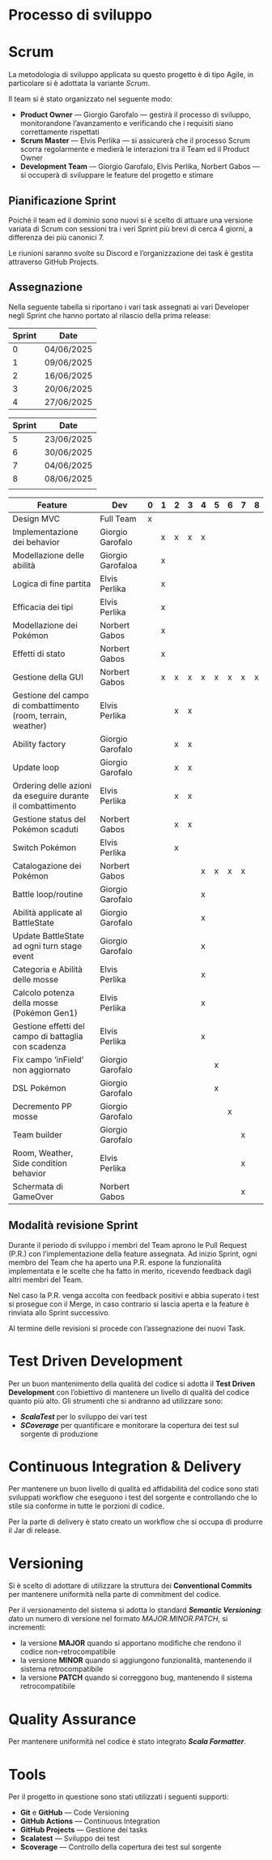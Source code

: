 # Processo di sviluppo

# Scrum

La metodologia di sviluppo applicata su questo progetto è di tipo Agile, in particolare si è adottata la variante *Scrum*.

Il team si è stato organizzato nel seguente modo:

- **Product Owner** — Giorgio Garofalo — gestirà il processo di sviluppo, monitorandone l’avanzamento e verificando che i requisiti siano correttamente rispettati
- **Scrum Master** — Elvis Perlika — si assicurerà che il processo Scrum scorra regolarmente e medierà le interazioni tra il Team ed il Product Owner
- **Development Team** — Giorgio Garofalo, Elvis Perlika, Norbert Gabos — si occuperà di sviluppare le feature del progetto e stimare

## **Pianificazione Sprint**

Poiché il team ed il dominio sono nuovi si è scelto di attuare una versione variata di Scrum con sessioni tra i veri Sprint più brevi di cerca 4 giorni, a differenza dei più canonici 7. 

Le riunioni saranno svolte su Discord e l’organizzazione dei task è gestita attraverso GitHub Projects.

## **Assegnazione**

Nella seguente tabella si riportano i vari task assegnati ai vari Developer negli Sprint che hanno portato al rilascio della prima release:

| **Sprint** | **Date** |
| --- | --- |
| 0 | 04/06/2025 |
| 1 | 09/06/2025 |
| 2 | 16/06/2025 |
| 3 | 20/06/2025 |
| 4 | 27/06/2025 |

| **Sprint** | **Date** |
| --- | --- |
| 5 | 23/06/2025 |
| 6 | 30/06/2025 |
| 7 | 04/06/2025 |
| 8 | 08/06/2025 |
|  |  |

| **Feature** | **Dev** | **0** | **1** | **2** | **3** | **4** | **5** | **6** | **7** | **8** |
| --- | --- | --- | --- | --- | --- | --- | --- | --- | --- | --- |
| Design MVC | Full Team | x |  |  |  |  |  |  |  |  |
| Implementazione dei behavior | Giorgio Garofalo |  | x | x | x | x |  |  |  |  |
| Modellazione delle abilità | Giorgio Garofaloa |  | x |  |  |  |  |  |  |  |
| Logica di fine partita | Elvis Perlika |  | x |  |  |  |  |  |  |  |
| Efficacia dei tipi | Elvis Perlika |  | x |  |  |  |  |  |  |  |
| Modellazione dei Pokémon | Norbert Gabos |  | x |  |  |  |  |  |  |  |
| Effetti di stato | Norbert Gabos |  | x |  |  |  |  |  |  |  |
| Gestione della GUI | Norbert Gabos |  | x | x | x | x | x | x | x | x |
| Gestione del campo di combattimento (room, terrain, weather) | Elvis Perlika |  |  | x | x |  |  |  |  |  |
| Ability factory | Giorgio Garofalo |  |  | x | x |  |  |  |  |  |
| Update loop | Giorgio Garofalo |  |  | x | x |  |  |  |  |  |
| Ordering delle azioni da eseguire durante il combattimento | Elvis Perlika |  |  | x | x |  |  |  |  |  |
| Gestione status del Pokémon scaduti | Norbert Gabos |  |  | x | x |  |  |  |  |  |
| Switch Pokémon | Elvis Perlika |  |  | x |  |  |  |  |  |  |
| Catalogazione dei Pokémon | Norbert Gabos |  |  |  |  | x | x | x | x |  |
| Battle loop/routine | Giorgio Garofalo |  |  |  |  | x |  |  |  |  |
| Abilità applicate al BattleState | Giorgio Garofalo |  |  |  |  | x |  |  |  |  |
| Update BattleState ad ogni turn stage event | Giorgio Garofalo |  |  |  |  | x |  |  |  |  |
| Categoria e Abilità delle mosse | Elvis Perlika |  |  |  |  | x |  |  |  |  |
| Calcolo potenza della mosse (Pokémon Gen1) | Elvis Perlika |  |  |  |  | x |  |  |  |  |
| Gestione effetti del campo di battaglia con scadenza | Elvis Perlika |  |  |  |  | x |  |  |  |  |
| Fix campo ‘inField’ non aggiornato | Giorgio Garofalo |  |  |  |  |  | x |  |  |  |
| DSL Pokémon | Giorgio Garofalo |  |  |  |  |  | x |  |  |  |
| Decremento PP mosse | Giorgio Garofalo |  |  |  |  |  |  | x |  |  |
| Team builder | Giorgio Garofalo |  |  |  |  |  |  |  | x |  |
| Room, Weather, Side condition behavior | Elvis Perlika |  |  |  |  |  |  |  | x |  |
| Schermata di GameOver | Norbert Gabos |  |  |  |  |  |  |  | x |  |

## **Modalità revisione Sprint**

Durante il periodo di sviluppo i membri del Team aprono le Pull Request (P.R.) con l’implementazione della feature assegnata. Ad inizio Sprint, ogni membro del Team che ha aperto una P.R. espone la funzionalità implementata e le scelte che ha fatto in merito, ricevendo feedback dagli altri membri del Team.

Nel caso la P.R. venga accolta con feedback positivi e abbia superato i test si prosegue con il Merge, in caso contrario si lascia aperta e la feature è rinviata allo Sprint successivo.

Al termine delle revisioni si procede con l’assegnazione dei nuovi Task.

# Test Driven Development

Per un buon mantenimento della qualità del codice si adotta il **Test Driven Development** con l’obiettivo di mantenere un livello di qualità del codice quanto più alto. Gli strumenti che si andranno ad utilizzare sono:

- ***ScalaTest*** per lo sviluppo dei vari test
- ***SCoverage*** per quantificare e monitorare la copertura dei test sul sorgente di produzione

# Continuous Integration & Delivery

Per mantenere un buon livello di qualità ed affidabilità del codice sono stati sviluppati workflow che eseguono i test del sorgente e controllando che lo stile sia conforme in tutte le porzioni di codice.

Per la parte di delivery è stato creato un workflow che si occupa di produrre il Jar di release.

# Versioning

Si è scelto di adottare di utilizzare la struttura dei **Conventional Commits** per mantenere uniformità nella parte di commitment del codice.

Per il versionamento del sistema si adotta lo standard ***Semantic Versioning**: d*ato un numero di versione nel formato *MAJOR.MINOR.PATCH*, si incrementi:

- la versione **MAJOR** quando si apportano modifiche che rendono il codice non-retrocompatibile
- la versione **MINOR** quando si aggiungono funzionalità, mantenendo il sistema retrocompatibile
- la versione **PATCH** quando si correggono bug, mantenendo il sistema retrocompatibile

# Quality Assurance

Per mantenere uniformità nel codice è stato integrato ***Scala Formatter***.

# **Tools**

Per il progetto in questione sono stati utilizzati i seguenti supporti:

- **Git** e **GitHub** — Code Versioning
- **GitHub Actions** — Continuous Integration
- **GitHub Projects** — Gestione dei tasks
- **Scalatest** — Sviluppo dei test
- **Scoverage** — Controllo della copertura dei test sul sorgente
